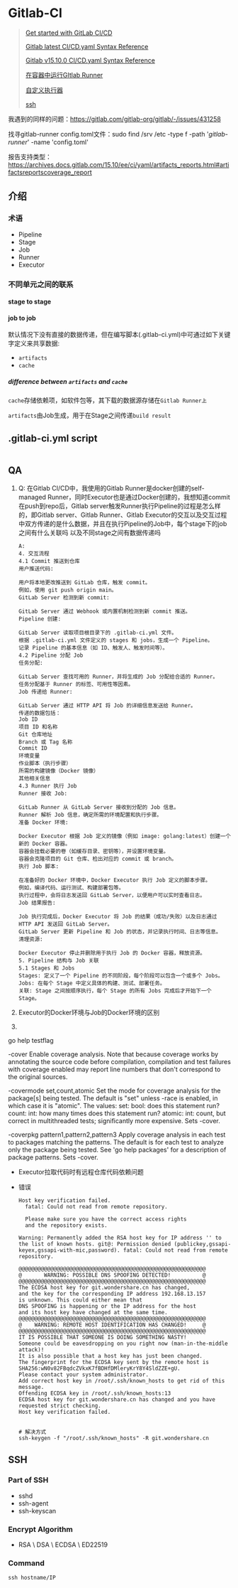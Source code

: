 # Gitlab-CI

> [Get started with GitLab CI/CD](https://archives.docs.gitlab.com/17.8/ee/ci/index.html)
>
> [Gitlab latest CI/CD.yaml Syntax Reference](https://archives.docs.gitlab.com/17.8/ee/ci/yaml/index.html)
>
> [Gitlab v15.10.0 CI/CD.yaml Syntax Reference](https://archives.docs.gitlab.com/15.10/ee/ci/yaml/)
>
> [在容器中运行GItlab Runner](https://gitlab.cn/docs/runner/install/docker.html)
>
> [自定义执行器](https://gitlab.cn/docs/runner/executors/custom.html)
>
> [ssh](https://www.techtarget.com/searchsecurity/definition/Secure-Shell#:~:text=SSH%20(Secure%20Shell%20or%20Secure,that%20implement%20the%20SSH%20protocol.))

我遇到的同样的问题：https://gitlab.com/gitlab-org/gitlab/-/issues/431258

找寻gitlab-runner config.toml文件：sudo find /srv /etc -type f -path '*gitlab-runner*' -name 'config.toml'

报告支持类型：https://archives.docs.gitlab.com/15.10/ee/ci/yaml/artifacts_reports.html#artifactsreportscoverage_report 

## 介绍

### 术语

- Pipeline
- Stage
- Job
- Runner
- Executor

### 不同单元之间的联系

#### stage to stage

#### job to job

默认情况下没有直接的数据传递，但在编写脚本(.gitlab-ci.yml)中可通过如下关键字定义来共享数据:

- `artifacts`
- `cache`

##### difference between `artifacts` and `cache`

`cache`存储依赖项，如软件包等，其下载的数据源存储在`Gitlab Runner上`

`artifacts`由Job生成，用于在Stage之间传递`build result`

## .gitlab-ci.yml script

```

```

## QA

1. Q: 在Gitlab CI/CD中，我使用的Gitlab Runner是docker创建的self-managed Runner，同时Executor也是通过Docker创建的，我想知道commit在push到repo后，Gitlab server触发Runner执行Pipeline的过程是怎么样的，即Gitlab server、Gitlab Runner、Gitlab Executor的交互以及交互过程中双方传递的是什么数据，并且在执行Pipeline的Job中，每个stage下的job之间有什么关联吗 以及不同stage之间有数据传递吗

   ```
   A: 
   4. 交互流程
   4.1 Commit 推送到仓库
   用户推送代码:
   
   用户将本地更改推送到 GitLab 仓库，触发 commit。
   例如，使用 git push origin main。
   GitLab Server 检测到新 commit:
   
   GitLab Server 通过 Webhook 或内置机制检测到新 commit 推送。
   Pipeline 创建:
   
   GitLab Server 读取项目根目录下的 .gitlab-ci.yml 文件。
   根据 .gitlab-ci.yml 文件定义的 stages 和 jobs，生成一个 Pipeline。
   记录 Pipeline 的基本信息（如 ID、触发人、触发时间等）。
   4.2 Pipeline 分配 Job
   任务分配:
   
   GitLab Server 查找可用的 Runner，并将生成的 Job 分配给合适的 Runner。
   任务分配基于 Runner 的标签、可用性等因素。
   Job 传递给 Runner:
   
   GitLab Server 通过 HTTP API 将 Job 的详细信息发送给 Runner。
   传递的数据包括：
   Job ID
   项目 ID 和名称
   Git 仓库地址
   Branch 或 Tag 名称
   Commit ID
   环境变量
   作业脚本（执行步骤）
   所需的构建镜像（Docker 镜像）
   其他相关信息
   4.3 Runner 执行 Job
   Runner 接收 Job:
   
   GitLab Runner 从 GitLab Server 接收到分配的 Job 信息。
   Runner 解析 Job 信息，确定所需的环境配置和执行步骤。
   准备 Docker 环境:
   
   Docker Executor 根据 Job 定义的镜像（例如 image: golang:latest）创建一个新的 Docker 容器。
   容器会挂载必要的卷（如缓存目录、密钥等），并设置环境变量。
   容器会克隆项目的 Git 仓库、检出对应的 commit 或 branch。
   执行 Job 脚本:
   
   在准备好的 Docker 环境中，Docker Executor 执行 Job 定义的脚本步骤。
   例如，编译代码、运行测试、构建部署包等。
   执行过程中，会将日志发送回 GitLab Server，以便用户可以实时查看日志。
   Job 结果报告:
   
   Job 执行完成后，Docker Executor 将 Job 的结果（成功/失败）以及日志通过 HTTP API 发送回 GitLab Server。
   GitLab Server 更新 Pipeline 和 Job 的状态，并记录执行时间、日志等信息。
   清理资源:
   
   Docker Executor 停止并删除用于执行 Job 的 Docker 容器，释放资源。
   5. Pipeline 结构与 Job 关联
   5.1 Stages 和 Jobs
   Stages: 定义了一个 Pipeline 的不同阶段，每个阶段可以包含一个或多个 Jobs。
   Jobs: 在每个 Stage 中定义具体的构建、测试、部署任务。
   关联: Stage 之间按顺序执行，每个 Stage 的所有 Jobs 完成后才开始下一个 Stage。
   ```

   

2. Executor的Docker环境与Job的Docker环境的区别

3. 



go help testflag

-cover
            Enable coverage analysis.
            Note that because coverage works by annotating the source
            code before compilation, compilation and test failures with
            coverage enabled may report line numbers that don't correspond
            to the original sources.

 -covermode set,count,atomic
            Set the mode for coverage analysis for the package[s]
            being tested. The default is "set" unless -race is enabled,
            in which case it is "atomic".
            The values:
                set: bool: does this statement run?
                count: int: how many times does this statement run?
                atomic: int: count, but correct in multithreaded tests;
                        significantly more expensive.
            Sets -cover.

-coverpkg pattern1,pattern2,pattern3
            Apply coverage analysis in each test to packages matching the patterns.
            The default is for each test to analyze only the package being tested.
            See 'go help packages' for a description of package patterns.
            Sets -cover.

- Executor拉取代码时有远程仓库代码依赖问题

- 错误

  ```
  Host key verification failed.
  	fatal: Could not read from remote repository.
  	
  	Please make sure you have the correct access rights
  	and the repository exists.
  ```

  

  ```
  Warning: Permanently added the RSA host key for IP address '' to the list of known hosts. git@: Permission denied (publickey,gssapi-keyex,gssapi-with-mic,password). fatal: Could not read from remote repository.
  ```

  ```
  @@@@@@@@@@@@@@@@@@@@@@@@@@@@@@@@@@@@@@@@@@@@@@@@@@@@@@@@@@@
  @       WARNING: POSSIBLE DNS SPOOFING DETECTED!          @
  @@@@@@@@@@@@@@@@@@@@@@@@@@@@@@@@@@@@@@@@@@@@@@@@@@@@@@@@@@@
  The ECDSA host key for git.wondershare.cn has changed,
  and the key for the corresponding IP address 192.168.13.157
  is unknown. This could either mean that
  DNS SPOOFING is happening or the IP address for the host
  and its host key have changed at the same time.
  @@@@@@@@@@@@@@@@@@@@@@@@@@@@@@@@@@@@@@@@@@@@@@@@@@@@@@@@@@@
  @    WARNING: REMOTE HOST IDENTIFICATION HAS CHANGED!     @
  @@@@@@@@@@@@@@@@@@@@@@@@@@@@@@@@@@@@@@@@@@@@@@@@@@@@@@@@@@@
  IT IS POSSIBLE THAT SOMEONE IS DOING SOMETHING NASTY!
  Someone could be eavesdropping on you right now (man-in-the-middle attack)!
  It is also possible that a host key has just been changed.
  The fingerprint for the ECDSA key sent by the remote host is
  SHA256:wN0v82FBqdcZVkxK7fBDHfDMleryKrY8Y4SldZZE+gU.
  Please contact your system administrator.
  Add correct host key in /root/.ssh/known_hosts to get rid of this message.
  Offending ECDSA key in /root/.ssh/known_hosts:13
  ECDSA host key for git.wondershare.cn has changed and you have requested strict checking.
  Host key verification failed.
  
  
  # 解决方式
  ssh-keygen -f "/root/.ssh/known_hosts" -R git.wondershare.cn
  ```

  

## SSH

### Part of SSH

- sshd
- ssh-agent
- ssh-keyscan

### Encrypt Algorithm

- RSA \ DSA \ ECDSA \ ED22519

### Command

```
ssh hostname/IP




```

